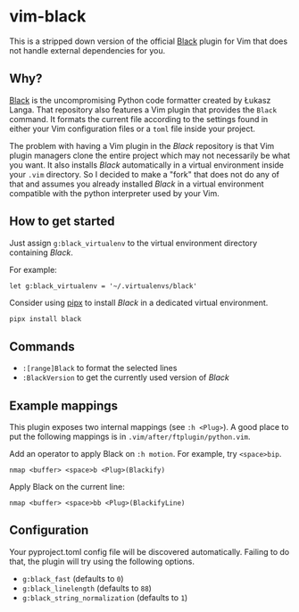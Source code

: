 # vim-black

This is a stripped down version of the official
[Black](https://github.com/psf/black)
plugin for Vim that does not handle external dependencies for you.

## Why?

[Black](https://github.com/psf/black)
is the uncompromising Python code formatter created by Łukasz Langa.
That repository also features a Vim plugin
that provides the `Black` command.
It formats the current file
according to the settings found in
either your Vim configuration files
or a `toml` file inside your project.

The problem with having a Vim plugin in the _Black_ repository
is that Vim plugin managers clone the entire project
which may not necessarily be what you want.
It also installs _Black_ automatically
in a virtual environment inside your `.vim` directory.
So I decided to make a "fork"
that does not do any of that and assumes
you already installed _Black_ in a virtual environment compatible
with the python interpreter used by your Vim.

## How to get started

Just assign `g:black_virtualenv`
to the virtual environment directory containing _Black_.

For example:

``` vim
let g:black_virtualenv = '~/.virtualenvs/black'
```

Consider using
[pipx](https://github.com/pipxproject/pipx)
to install _Black_ in a dedicated virtual environment.

``` bash
pipx install black
```

## Commands

- `:[range]Black` to format the selected lines
- `:BlackVersion` to get the currently used version of _Black_

## Example mappings

This plugin exposes two internal mappings (see `:h <Plug>`).
A good place to put the following mappings is in `.vim/after/ftplugin/python.vim`.

Add an operator to apply Black on `:h motion`.
For example, try `<space>bip`.
``` vim
nmap <buffer> <space>b <Plug>(Blackify)
```

Apply Black on the current line:
``` vim
nmap <buffer> <space>bb <Plug>(BlackifyLine)
```

## Configuration

Your pyproject.toml config file will be discovered automatically.
Failing to do that, the plugin will try using the following options.

- `g:black_fast` (defaults to `0`)
- `g:black_linelength` (defaults to `88`)
- `g:black_string_normalization` (defaults to `1`)
